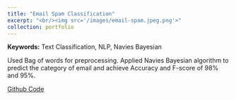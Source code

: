 ```yaml
---
title: "Email Spam Classification"
excerpt: "<br/><img src='/images/email-spam.jpeg.png'>"
collection: portfolio
---
```


**Keywords:** Text Classification, NLP, Navies Bayesian

Used Bag of words for preprocessing. Applied Navies Bayesian algorithm to predict the category of email and achieve Accuracy and F-score of  98% and 95%.


[Github Code](https://github.com/Shakir1997/projects-portfolio-ML/tree/master/E-mail%20spam%20detection)
